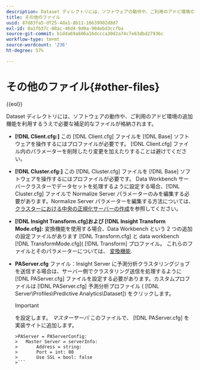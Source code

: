 ```yaml
---
description: Dataset ディレクトリには、ソフトウェアの動作や、ご利用のアドビ環境の追加機能を利用するうえで必要な補足的なファイルが格納されます。
title: その他のファイル
uuid: 87d83fa5-df25-4da1-8b11-16639902d8d7
exl-id: 0a1fb37c-00ac-46d4-9d0a-904ebd3ccfba
source-git-commit: b1dda69a606a16dccca30d2a74c7e63dbd27936c
workflow-type: tm+mt
source-wordcount: '236'
ht-degree: 57%

---
```


# その他のファイル{#other-files}

{{eol}}

Dataset ディレクトリには、ソフトウェアの動作や、ご利用のアドビ環境の追加機能を利用するうえで必要な補足的なファイルが格納されます。

* **[!DNL Client.cfg:]** この [!DNL Client.cfg] ファイルを [!DNL Base] ソフトウェアを操作するにはプロファイルが必要です。 [!DNL Client.cfg] ファイル内のパラメーターを削除したり変更を加えたりすることは避けてください。

* **[!DNL Cluster.cfg:]** この [!DNL Cluster.cfg] ファイルを [!DNL Base] ソフトウェアを操作するにはプロファイルが必要です。 Data Workbench サーバークラスターでデータセットを処理するように設定する場合、[!DNL Cluster.cfg] ファイルで Normalize Server パラメーターのみを編集する必要があります。Normalize Server パラメーターを編集する方法については、[クラスターにおける中央の正規化サーバーの作成](../../../home/c-dataset-const-proc/c-log-proc-config-file/c-ins-svr-file-svr-unit.md)を参照してください。

* **[!DNL Insight Transform.cfg]および [!DNL Insight Transform Mode.cfg]:** 変換機能を使用する場合、Data Workbench という 2 つの追加の設定ファイルがあります [!DNL Transform.cfg] と data workbench [!DNL TransformMode.cfg]( [!DNL Transform] プロファイル。 これらのファイルとそのパラメーターについては、 [変換機能](https://experienceleague.adobe.com/docs/data-workbench/using/server-admin-install/transform/t-config-tfm.html).

* **PAServer.cfg** ファイル：Insight Server に予測分析クラスタリングジョブを送信する場合は、サーバー側でクラスタリング送信を処理するように [!DNL PAServer.cfg] ファイルを設定する必要があります。カスタムプロファイルは [!DNL PAServer.cfg] 予測分析プロファイル ( [!DNL Server\Profiles\Predictive Analytics\Dataset]) をクリックします。

   >[!IMPORTANT]
   >
   >を設定します。 *マスターサーバ* このファイルで、 [!DNL PAServer.cfg] を実装サイトに追加します。
   >
   >
   ```
   >PAServer = PAServerConfig: 
   >   Master Server = serverInfo: 
   >       Address = string: 
   >       Port = int: 80
   >       Use SSL = bool: false
   >```
